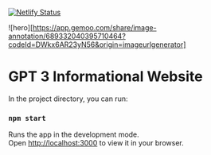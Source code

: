 [![Netlify Status](https://api.netlify.com/api/v1/badges/b481ee19-8bd6-4794-9ee9-122621f09f35/deploy-status)](https://app.netlify.com/sites/projectreactgpt3/deploys)

![hero][https://app.gemoo.com/share/image-annotation/689332040395710464?codeId=DWkx6AR23yN56&origin=imageurlgenerator]

# GPT 3 Informational Website


In the project directory, you can run:

### `npm start`

Runs the app in the development mode.\
Open [http://localhost:3000](http://localhost:3000) to view it in your browser.


